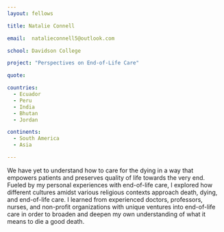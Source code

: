 ```yaml
---
layout: fellows

title: Natalie Connell

email:  natalieconnell5@outlook.com

school: Davidson College

project: "Perspectives on End-of-Life Care"

quote: 

countries:
  - Ecuador
  - Peru
  - India
  - Bhutan
  - Jordan

continents:
  - South America
  - Asia

---
```


We have yet to understand how to care for the dying in a way that empowers patients and preserves quality of life towards the very end. Fueled by my personal experiences with end-of-life care, I explored how different cultures amidst various religious contexts approach death, dying, and end-of-life care. I learned from experienced doctors, professors, nurses, and non-profit organizations with unique ventures into end-of-life care in order to broaden and deepen my own understanding of what it means to die a good death.